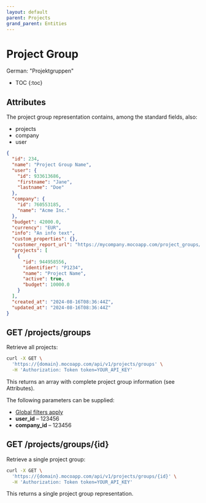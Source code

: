 ```yaml
---
layout: default
parent: Projects
grand_parent: Entities
---
```


# Project Group

German: "Projektgruppen"

- TOC
{:toc}

## Attributes

The project group representation contains, among the standard fields, also:

- projects
- company
- user

```json
{
  "id": 234,
  "name": "Project Group Name",
  "user": {
    "id": 933613686,
    "firstname": "Jane",
    "lastname": "Doe"
  },
  "company": {
    "id": 760553185,
    "name": "Acme Inc."
  },
  "budget": 42000.0,
  "currency": "EUR",
  "info": "An info text",
  "custom_properties": {},
  "customer_report_url": "https://mycompany.mocoapp.com/project_groups/961779869/customer_report/1142853e926ee7c4dd7e",
  "projects": [
    {
      "id": 944958556,
      "identifier": "P1234",
      "name": "Project Name",
      "active": true,
      "budget": 10000.0
    }
  ],
  "created_at": "2024-08-16T08:36:44Z",
  "updated_at": "2024-08-16T08:36:44Z"
}
```

## GET /projects/groups

Retrieve all projects:

```bash
curl -X GET \
  'https://{domain}.mocoapp.com/api/v1/projects/groups' \
  -H 'Authorization: Token token=YOUR_API_KEY'
```

This returns an array with complete project group information (see Attributes).

The following parameters can be supplied:

- [Global filters apply](../entities#global-filters)
- **user_id** – 123456
- **company_id** – 123456

## GET /projects/groups/{id}

Retrieve a single project group:

```bash
curl -X GET \
  'https://{domain}.mocoapp.com/api/v1/projects/groups/{id}' \
  -H 'Authorization: Token token=YOUR_API_KEY'
```

This returns a single project group representation.
